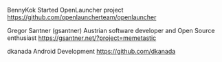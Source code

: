 BennyKok
Started OpenLauncher project
https://github.com/openlauncherteam/openlauncher

Gregor Santner (gsantner)
Austrian software developer and Open Source enthusiast
https://gsantner.net/?project=memetastic

dkanada
Android Development
https://github.com/dkanada

